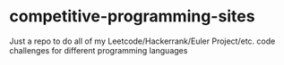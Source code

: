 # competitive-programming-sites
Just a repo to do all of my Leetcode/Hackerrank/Euler Project/etc. code challenges for different programming languages
